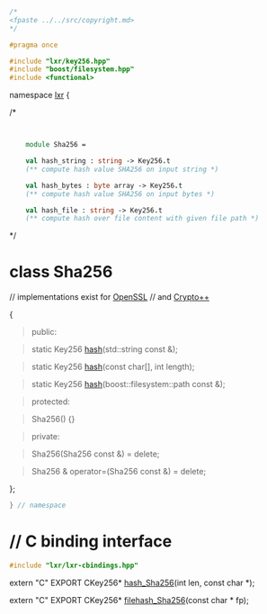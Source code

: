 ```cpp

/*
<fpaste ../../src/copyright.md>
*/

#pragma once

#include "lxr/key256.hpp"
#include "boost/filesystem.hpp"
#include <functional>

````

namespace [lxr](namespace.list) {

/*

```fsharp


    module Sha256 =

    val hash_string : string -> Key256.t
    (** compute hash value SHA256 on input string *)

    val hash_bytes : byte array -> Key256.t
    (** compute hash value SHA256 on input bytes *)

    val hash_file : string -> Key256.t
    (** compute hash over file content with given file path *)
```

*/

# class Sha256

// implementations exist for [OpenSSL](sha256_openssl.cpp.md)
// and [Crypto++](sha256_cryptopp.cpp.md)

{

>public:

>static Key256 [hash](sha256_functions.cpp.md)(std::string const &);

>static Key256 [hash](sha256_functions.cpp.md)(const char[], int length);

>static Key256 [hash](sha256_functions.cpp.md)(boost::filesystem::path const &);

>protected:

>Sha256() {}

>private:

>Sha256(Sha256 const &) = delete;

>Sha256 & operator=(Sha256 const &) = delete;

};

```cpp
} // namespace
```

# // C binding interface
```cpp
#include "lxr/lxr-cbindings.hpp"
```

extern "C" EXPORT
CKey256* [hash_Sha256](sha256_cbindings.cpp.md)(int len, const char *);

extern "C" EXPORT
CKey256* [filehash_Sha256](sha256_cbindings.cpp.md)(const char * fp);
